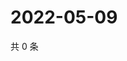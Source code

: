 # 2022-05-09

共 0 条

<!-- BEGIN WEIBO -->
<!-- 最后更新时间 Mon May 09 2022 07:15:28 GMT+0800 (China Standard Time) -->

<!-- END WEIBO -->
